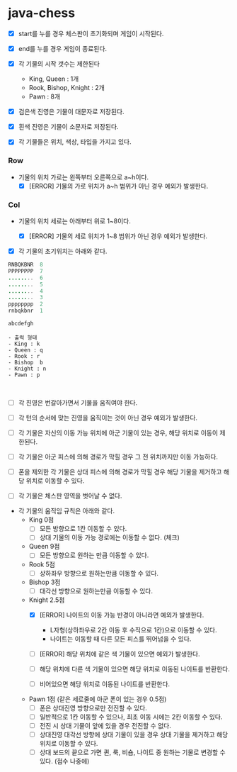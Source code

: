 # java-chess

- [x] start를 누를 경우 체스판이 초기화되며 게임이 시작된다.
- [x] end를 누를 경우 게임이 종료된다.


- [x] 각 기물의 시작 갯수는 제한된다
    - King, Queen : 1개
    - Rook, Bishop, Knight : 2개
    - Pawn : 8개
  
  
- [x] 검은색 진영은 기물이 대문자로 저장된다.
- [x] 흰색 진영은 기물이 소문자로 저장된다.

- [x] 각 기물들은 위치, 색상, 타입을 가지고 있다.

### Row
- 기물의 위치 가로는 왼쪽부터 오른쪽으로 a~h이다.
  - [x] [ERROR] 기물의 가로 위치가 a~h 범위가 아닌 경우 예외가 발생한다.
### Col
- 기물의 위치 세로는 아래부터 위로 1~8이다.
  - [x] [ERROR] 기물의 세로 위치가 1~8 범위가 아닌 경우 예외가 발생한다.


- [x] 각 기물의 초기위치는 아래와 같다.
```java
RNBQKBNR  8
PPPPPPPP  7
........  6
........  5
........  4
........  3
pppppppp  2
rnbqkbnr  1

abcdefgh
```
```
- 출력 형태
- King : k
- Queen : q
- Rook : r
- Bishop  b
- Knight : n
- Pawn : p
```
<br>

- [ ] 각 진영은 번갈아가면서 기물을 움직여야 한다.
- [ ] 각 턴의 순서에 맞는 진영을 움직이는 것이 아닌 경우 예외가 발생한다.


- [ ] 각 기물은 자신의 이동 가능 위치에 아군 기물이 있는 경우, 해당 위치로 이동이 제한된다.
- [ ] 각 기물은 아군 피스에 의해 경로가 막힐 경우 그 전 위치까지만 이동 가능하다.
- [ ] 폰을 제외한 각 기물은 상대 피스에 의해 경로가 막힐 경우 해당 기물을 제거하고 해당 위치로 이동할 수 있다.
- [ ] 각 기물은 체스판 영역을 벗어날 수 없다.
- 각 기물의 움직임 규칙은 아래와 같다.
  - King 0점
    - [ ] 모든 방향으로 1칸 이동할 수 있다.
    - [ ] 상대 기물의 이동 가능 경로에는 이동할 수 없다. (체크)
  - Queen 9점
    - [ ] 모든 방향으로 원하는 만큼 이동할 수 있다.
  - Rook 5점
    - [ ] 상하좌우 방향으로 원하는만큼 이동할 수 있다.
  - Bishop 3점
    - [ ] 대각선 방향으로 원하는만큼 이동할 수 있다.
  - Knight 2.5점
    - [x] [ERROR] 나이트의 이동 가능 반경이 아니라면 예외가 발생한다.
      - L자형(상하좌우로 2칸 이동 후 수직으로 1칸)으로 이동할 수 있다.
      - 나이트는 이동할 때 다른 모든 피스를 뛰어넘을 수 있다.

    - [ ] [ERROR] 해당 위치에 같은 색 기물이 있으면 예외가 발생한다.
    - [ ] 해당 위치에 다른 색 기물이 있으면 해당 위치로 이동된 나이트를 반환한다.
    - [ ] 비어있으면 해당 위치로 이동된 나이트를 반환한다.
    
  - Pawn 1점 (같은 세로줄에 아군 폰이 있는 경우 0.5점)
    - [ ] 폰은 상대진영 방향으로만 전진할 수 있다.
    - [ ] 일반적으로 1칸 이동할 수 있으나, 최초 이동 시에는 2칸 이동할 수 있다.
    - [ ] 전진 시 상대 기물이 앞에 있을 경우 전진할 수 없다.
    - [ ] 상대진영 대각선 방향에 상대 기물이 있을 경우 상대 기물을 제거하고 해당 위치로 이동할 수 있다.
    - [ ] 상대 보드의 끝으로 가면 퀸, 룩, 비숍, 나이트 중 원하는 기물로 변경할 수 있다. (점수 나중에)
